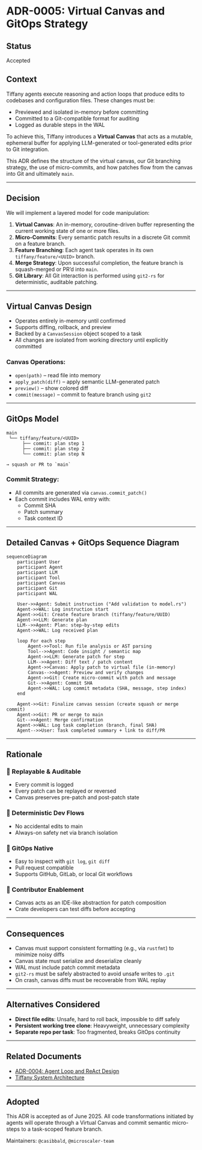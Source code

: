 # ADR-0005: Virtual Canvas and GitOps Strategy

## Status
Accepted

## Context
Tiffany agents execute reasoning and action loops that produce edits to codebases and configuration files. These changes must be:
- Previewed and isolated in-memory before committing
- Committed to a Git-compatible format for auditing
- Logged as durable steps in the WAL

To achieve this, Tiffany introduces a **Virtual Canvas** that acts as a mutable, ephemeral buffer for applying LLM-generated or tool-generated edits prior to Git integration.

This ADR defines the structure of the virtual canvas, our Git branching strategy, the use of micro-commits, and how patches flow from the canvas into Git and ultimately `main`.

---

## Decision

We will implement a layered model for code manipulation:

1. **Virtual Canvas**: An in-memory, coroutine-driven buffer representing the current working state of one or more files.
2. **Micro-Commits**: Every semantic patch results in a discrete Git commit on a feature branch.
3. **Feature Branching**: Each agent task operates in its own `tiffany/feature/<UUID>` branch.
4. **Merge Strategy**: Upon successful completion, the feature branch is squash-merged or PR’d into `main`.
5. **Git Library**: All Git interaction is performed using `git2-rs` for deterministic, auditable patching.

---

## Virtual Canvas Design

- Operates entirely in-memory until confirmed
- Supports diffing, rollback, and preview
- Backed by a `CanvasSession` object scoped to a task
- All changes are isolated from working directory until explicitly committed

### Canvas Operations:
- `open(path)` – read file into memory
- `apply_patch(diff)` – apply semantic LLM-generated patch
- `preview()` – show colored diff
- `commit(message)` – commit to feature branch using `git2`

---

## GitOps Model

```text
main
 └── tiffany/feature/<UUID>
      ├── commit: plan step 1
      ├── commit: plan step 2
      └── commit: plan step N

→ squash or PR to `main`
```

### Commit Strategy:
- All commits are generated via `canvas.commit_patch()`
- Each commit includes WAL entry with:
  - Commit SHA
  - Patch summary
  - Task context ID

---

## Detailed Canvas + GitOps Sequence Diagram

```mermaid
sequenceDiagram
    participant User
    participant Agent
    participant LLM
    participant Tool
    participant Canvas
    participant Git
    participant WAL

    User->>Agent: Submit instruction ("Add validation to model.rs")
    Agent->>WAL: Log instruction start
    Agent->>Git: Create feature branch (tiffany/feature/UUID)
    Agent->>LLM: Generate plan
    LLM-->>Agent: Plan: step-by-step edits
    Agent->>WAL: Log received plan

    loop For each step
        Agent->>Tool: Run file analysis or AST parsing
        Tool-->>Agent: Code insight / semantic map
        Agent->>LLM: Generate patch for step
        LLM-->>Agent: Diff text / patch content
        Agent->>Canvas: Apply patch to virtual file (in-memory)
        Canvas-->>Agent: Preview and verify changes
        Agent->>Git: Create micro-commit with patch and message
        Git-->>Agent: Commit SHA
        Agent->>WAL: Log commit metadata (SHA, message, step index)
    end

    Agent->>Git: Finalize canvas session (create squash or merge commit)
    Agent->>Git: PR or merge to main
    Git-->>Agent: Merge confirmation
    Agent->>WAL: Log task completion (branch, final SHA)
    Agent-->>User: Task completed summary + link to diff/PR
```

---

## Rationale

### 🔄 Replayable & Auditable
- Every commit is logged
- Every patch can be replayed or reversed
- Canvas preserves pre-patch and post-patch state

### 🧪 Deterministic Dev Flows
- No accidental edits to main
- Always-on safety net via branch isolation

### 🤝 GitOps Native
- Easy to inspect with `git log`, `git diff`
- Pull request compatible
- Supports GitHub, GitLab, or local Git workflows

### 🧰 Contributor Enablement
- Canvas acts as an IDE-like abstraction for patch composition
- Crate developers can test diffs before accepting

---

## Consequences

- Canvas must support consistent formatting (e.g., via `rustfmt`) to minimize noisy diffs
- Canvas state must serialize and deserialize cleanly
- WAL must include patch commit metadata
- `git2-rs` must be safely abstracted to avoid unsafe writes to `.git`
- On crash, canvas diffs must be recoverable from WAL replay

---

## Alternatives Considered

- **Direct file edits**: Unsafe, hard to roll back, impossible to diff safely
- **Persistent working tree clone**: Heavyweight, unnecessary complexity
- **Separate repo per task**: Too fragmented, breaks GitOps continuity

---

## Related Documents
- [ADR-0004: Agent Loop and ReAct Design](adr_0004_agent_loop_react.md)
- [Tiffany System Architecture](../whitepapers/Tiffany%20System%20Architecture%20and%20Design%20Overview.md)

---

## Adopted
This ADR is accepted as of June 2025. All code transformations initiated by agents will operate through a Virtual Canvas and commit semantic micro-steps to a task-scoped feature branch.

Maintainers: `@casibbald`, `@microscaler-team`
